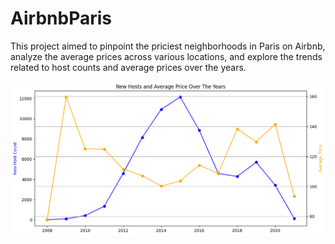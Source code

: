 # AirbnbParis
This project aimed to pinpoint the priciest neighborhoods in Paris on Airbnb, analyze the average prices across various locations, and explore the trends related to host counts and average prices over the years.

![alt text](https://github.com/kahumawalter/AirbnbParis/blob/main/Unknown-10.png?raw=true)
